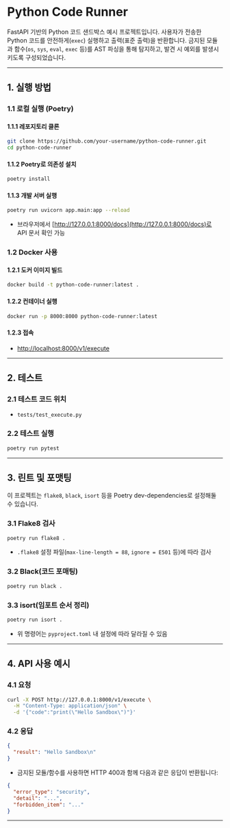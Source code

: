 # Python Code Runner

FastAPI 기반의 Python 코드 샌드박스 예시 프로젝트입니다. 사용자가 전송한 Python 코드를 안전하게(`exec`) 실행하고 출력(표준 출력)을 반환합니다. 금지된 모듈과 함수(`os`, `sys`, `eval`, `exec` 등)를 AST 파싱을 통해 탐지하고, 발견 시 예외를 발생시키도록 구성되었습니다.

---

## 1. 실행 방법

### 1.1 로컬 실행 (Poetry)

#### 1.1.1 레포지토리 클론
```bash
git clone https://github.com/your-username/python-code-runner.git
cd python-code-runner
```

#### 1.1.2 Poetry로 의존성 설치
```bash
poetry install
```

#### 1.1.3 개발 서버 실행
```bash
poetry run uvicorn app.main:app --reload
```
- 브라우저에서 [http://127.0.0.1:8000/docs](http://127.0.0.1:8000/docs)로 API 문서 확인 가능

### 1.2 Docker 사용

#### 1.2.1 도커 이미지 빌드
```bash
docker build -t python-code-runner:latest .
```

#### 1.2.2 컨테이너 실행
```bash
docker run -p 8000:8000 python-code-runner:latest
```

#### 1.2.3 접속
- [http://localhost:8000/v1/execute](http://localhost:8000/v1/execute)

---

## 2. 테스트

### 2.1 테스트 코드 위치
- `tests/test_execute.py`

### 2.2 테스트 실행
```bash
poetry run pytest
```

---

## 3. 린트 및 포맷팅

이 프로젝트는 `flake8`, `black`, `isort` 등을 Poetry dev-dependencies로 설정해둘 수 있습니다.

### 3.1 Flake8 검사
```bash
poetry run flake8 .
```
- `.flake8` 설정 파일(`max-line-length = 88`, `ignore = E501` 등)에 따라 검사

### 3.2 Black(코드 포매팅)
```bash
poetry run black .
```

### 3.3 isort(임포트 순서 정리)
```bash
poetry run isort .
```
- 위 명령어는 `pyproject.toml` 내 설정에 따라 달라질 수 있음

---

## 4. API 사용 예시

### 4.1 요청
```bash
curl -X POST http://127.0.0.1:8000/v1/execute \
  -H "Content-Type: application/json" \
  -d '{"code":"print(\"Hello Sandbox\")"}'
```

### 4.2 응답
```json
{
  "result": "Hello Sandbox\n"
}
```

- 금지된 모듈/함수를 사용하면 HTTP 400과 함께 다음과 같은 응답이 반환됩니다:
```json
{
  "error_type": "security",
  "detail": "...",
  "forbidden_item": "..."
}
```

---
